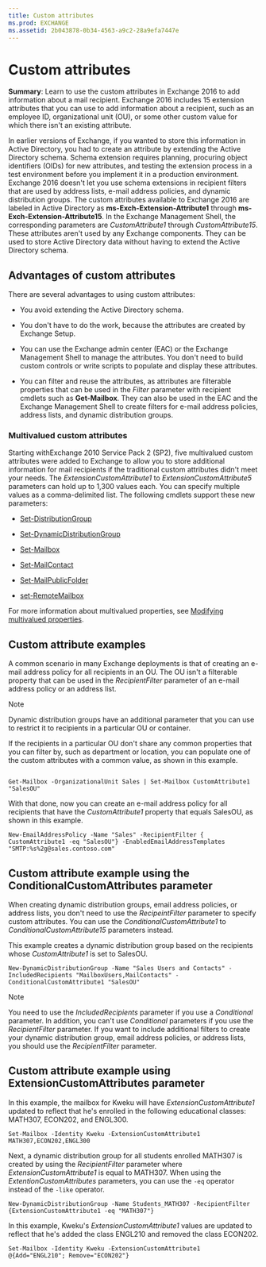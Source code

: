 ```yaml
---
title: Custom attributes
ms.prod: EXCHANGE
ms.assetid: 2b043878-0b34-4563-a9c2-28a9efa7447e
---
```



# Custom attributes
 **Summary**: Learn to use the custom attributes in Exchange 2016 to add information about a mail recipient.
Exchange 2016 includes 15 extension attributes that you can use to add information about a recipient, such as an employee ID, organizational unit (OU), or some other custom value for which there isn't an existing attribute. 
  
    
    

In earlier versions of Exchange, if you wanted to store this information in Active Directory, you had to create an attribute by extending the Active Directory schema. Schema extension requires planning, procuring object identifiers (OIDs) for new attributes, and testing the extension process in a test environment before you implement it in a production environment. Exchange 2016 doesn't let you use schema extensions in recipient filters that are used by address lists, e-mail address policies, and dynamic distribution groups. 
The custom attributes available to Exchange 2016 are labeled in Active Directory as **ms-Exch-Extension-Attribute1** through **ms-Exch-Extension-Attribute15**. In the Exchange Management Shell, the corresponding parameters are _CustomAttribute1_ through _CustomAttribute15_. These attributes aren't used by any Exchange components. They can be used to store Active Directory data without having to extend the Active Directory schema.
  
    
    


## Advantages of custom attributes
<a name="AO"> </a>

There are several advantages to using custom attributes:
  
    
    

- You avoid extending the Active Directory schema.
    
  
- You don't have to do the work, because the attributes are created by Exchange Setup.
    
  
- You can use the Exchange admin center (EAC) or the Exchange Management Shell to manage the attributes. You don't need to build custom controls or write scripts to populate and display these attributes. 
    
  
- You can filter and reuse the attributes, as attributes are filterable properties that can be used in the  _Filter_ parameter with recipient cmdlets such as **Get-Mailbox**. They can also be used in the EAC and the Exchange Management Shell to create filters for e-mail address policies, address lists, and dynamic distribution groups.
    
  

### Multivalued custom attributes

Starting withExchange 2010 Service Pack 2 (SP2), five multivalued custom attributes were added to Exchange to allow you to store additional information for mail recipients if the traditional custom attributes didn't meet your needs. The  _ExtensionCustomAttribute1_ to _ExtensionCustomAttribute5_ parameters can hold up to 1,300 values each. You can specify multiple values as a comma-delimited list. The following cmdlets support these new parameters:
  
    
    

-  [Set-DistributionGroup](http://technet.microsoft.com/library/e3a8c709-770a-4900-9a57-adcf0d98ff68.aspx)
    
  
-  [Set-DynamicDistributionGroup](http://technet.microsoft.com/library/943626ad-8455-4867-ab9a-855bab62c9c3.aspx)
    
  
-  [Set-Mailbox](http://technet.microsoft.com/library/a0d413b9-d949-4df6-ba96-ac0906dedae2.aspx)
    
  
-  [Set-MailContact](http://technet.microsoft.com/library/04c4e889-8546-4395-9d26-31af08264e45.aspx)
    
  
-  [Set-MailPublicFolder](http://technet.microsoft.com/library/8db48034-24cd-43d8-9133-1c8226616be5.aspx)
    
  
-  [set-RemoteMailbox](http://technet.microsoft.com/library/20bdcdc4-5a7c-4cef-9e7c-cef17e470efd.aspx)
    
  
For more information about multivalued properties, see  [Modifying multivalued properties](http://technet.microsoft.com/library/dc2c1062-ad79-404b-8da3-5b5798dbb73b.aspx).
  
    
    

## Custom attribute examples
<a name="CA"> </a>

A common scenario in many Exchange deployments is that of creating an e-mail address policy for all recipients in an OU. The OU isn't a filterable property that can be used in the  _RecipientFilter_ parameter of an e-mail address policy or an address list.
  
    
    

> [!NOTE]
> Dynamic distribution groups have an additional parameter that you can use to restrict it to recipients in a particular OU or container. 
  
    
    

If the recipients in a particular OU don't share any common properties that you can filter by, such as department or location, you can populate one of the custom attributes with a common value, as shown in this example.
  
    
    



```

Get-Mailbox -OrganizationalUnit Sales | Set-Mailbox CustomAttribute1 "SalesOU"
```

With that done, now you can create an e-mail address policy for all recipients that have the  _CustomAttribute1_ property that equals SalesOU, as shown in this example.
  
    
    



```
New-EmailAddressPolicy -Name "Sales" -RecipientFilter { CustomAttribute1 -eq "SalesOU"} -EnabledEmailAddressTemplates "SMTP:%s%2g@sales.contoso.com"
```


## Custom attribute example using the ConditionalCustomAttributes parameter
<a name="CAE"> </a>

When creating dynamic distribution groups, email address policies, or address lists, you don't need to use the  _RecipeintFilter_ parameter to specify custom attributes. You can use the _ConditionalCustomAttribute1_ to _ConditionalCustomAttribute15_ parameters instead.
  
    
    
This example creates a dynamic distribution group based on the recipients whose  _CustomAttribute1_ is set to SalesOU.
  
    
    



```
New-DynamicDistributionGroup -Name "Sales Users and Contacts" -IncludedRecipients "MailboxUsers,MailContacts" -ConditionalCustomAttribute1 "SalesOU"
```


> [!NOTE]
> You need to use the  _IncludedRecipients_ parameter if you use a _Conditional_ parameter. In addition, you can't use _Conditional_ parameters if you use the _RecipientFilter_ parameter. If you want to include additional filters to create your dynamic distribution group, email address policies, or address lists, you should use the _RecipientFilter_ parameter.
  
    
    


## Custom attribute example using ExtensionCustomAttributes parameter
<a name="extcusparam"> </a>

In this example, the mailbox for Kweku will have  _ExtensionCustomAttribute1_ updated to reflect that he's enrolled in the following educational classes: MATH307, ECON202, and ENGL300.
  
    
    

```
Set-Mailbox -Identity Kweku -ExtensionCustomAttribute1 MATH307,ECON202,ENGL300
```

Next, a dynamic distribution group for all students enrolled MATH307 is created by using the  _RecipientFilter_ parameter where _ExtensionCustomAttribute1_ is equal to MATH307. When using the _ExtentionCustomAttributes_ parameters, you can use the `-eq` operator instead of the `-like` operator.
  
    
    



```
New-DynamicDistributionGroup -Name Students_MATH307 -RecipientFilter {ExtensionCustomAttribute1 -eq "MATH307"}
```

In this example, Kweku's  _ExtensionCustomAttribute1_ values are updated to reflect that he's added the class ENGL210 and removed the class ECON202.
  
    
    



```
Set-Mailbox -Identity Kweku -ExtensionCustomAttribute1 @{Add="ENGL210"; Remove="ECON202"}
```


